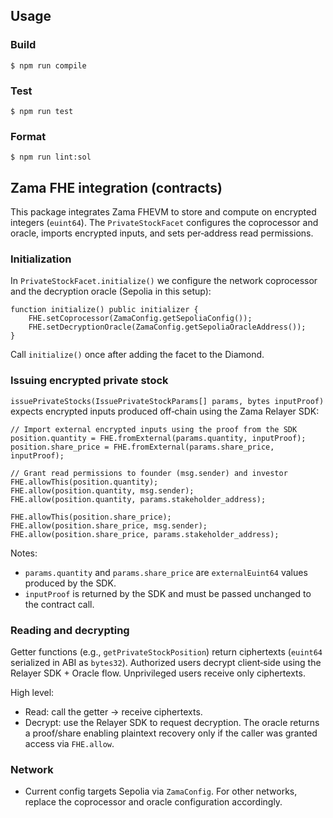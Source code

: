 ## Usage

### Build

```shell
$ npm run compile
```

### Test

```shell
$ npm run test
```

### Format

```shell
$ npm run lint:sol
```

## Zama FHE integration (contracts)

This package integrates Zama FHEVM to store and compute on encrypted integers (`euint64`). The `PrivateStockFacet` configures the coprocessor and oracle, imports encrypted inputs, and sets per‑address read permissions.

### Initialization

In `PrivateStockFacet.initialize()` we configure the network coprocessor and the decryption oracle (Sepolia in this setup):

```solidity
function initialize() public initializer {
    FHE.setCoprocessor(ZamaConfig.getSepoliaConfig());
    FHE.setDecryptionOracle(ZamaConfig.getSepoliaOracleAddress());
}
```

Call `initialize()` once after adding the facet to the Diamond.

### Issuing encrypted private stock

`issuePrivateStocks(IssuePrivateStockParams[] params, bytes inputProof)` expects encrypted inputs produced off‑chain using the Zama Relayer SDK:

```solidity
// Import external encrypted inputs using the proof from the SDK
position.quantity = FHE.fromExternal(params.quantity, inputProof);
position.share_price = FHE.fromExternal(params.share_price, inputProof);

// Grant read permissions to founder (msg.sender) and investor
FHE.allowThis(position.quantity);
FHE.allow(position.quantity, msg.sender);
FHE.allow(position.quantity, params.stakeholder_address);

FHE.allowThis(position.share_price);
FHE.allow(position.share_price, msg.sender);
FHE.allow(position.share_price, params.stakeholder_address);
```

Notes:
- `params.quantity` and `params.share_price` are `externalEuint64` values produced by the SDK.
- `inputProof` is returned by the SDK and must be passed unchanged to the contract call.

### Reading and decrypting

Getter functions (e.g., `getPrivateStockPosition`) return ciphertexts (`euint64` serialized in ABI as `bytes32`). Authorized users decrypt client‑side using the Relayer SDK + Oracle flow. Unprivileged users receive only ciphertexts.

High level:
- Read: call the getter → receive ciphertexts.
- Decrypt: use the Relayer SDK to request decryption. The oracle returns a proof/share enabling plaintext recovery only if the caller was granted access via `FHE.allow`.

### Network

- Current config targets Sepolia via `ZamaConfig`. For other networks, replace the coprocessor and oracle configuration accordingly.
